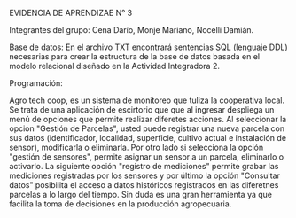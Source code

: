 EVIDENCIA DE APRENDIZAE N° 3

Integrantes del grupo: Cena Darío, Monje Mariano, Nocelli Damián.

Base de datos: 
En el archivo TXT encontrará sentencias SQL (lenguaje DDL) necesarias para crear la estructura de la base de datos basada en el modelo relacional diseñado en la Actividad Integradora 2.  


Programación: 

Agro tech coop, es un sistema de monitoreo que tuliza la cooperativa local. Se trata de una aplicación de escirtorio que que al ingresar despliega un menú de opciones que permite realizar diferetes acciones. Al seleccionar la opcion "Gestión de Parcelas", usted puede registrar una nueva parcela con sus datos (identificador, localidad, superficie, cultivo actual e instalación de sensor), modificarla o eliminarla. Por otro lado si selecciona la opción "gestión de sensores", permite asignar un sensor a un parcela, eliminarlo o activarlo. La siguiente opción "registro de mediciones" permite grabar las mediciones registradas por los sensores y por último la opción "Consultar datos" posibilita el acceso a datos históricos registrados en las diferetnes parcelas a lo largo del tiempo. Sin duda es una gran herramienta ya que facilita la toma de decisiones en la producción agropecuaria.
